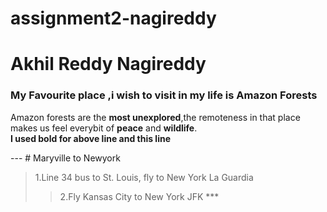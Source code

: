 # assignment2-nagireddy
# Akhil Reddy Nagireddy
### My Favourite place ,i wish to visit in my life is Amazon Forests

Amazon forests are the **most unexplored**,the remoteness in that place makes us feel everybit of **peace** and **wildlife**.<br>
**I used bold for above line and this line**

--- # Maryville to Newyork
>1.Line 34 bus to St. Louis, fly to New York La Guardia
>>2.Fly Kansas City to New York JFK ***
